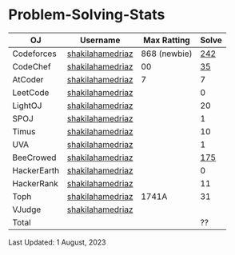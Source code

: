 # Problem-Solving-Stats

| OJ | Username | Max Ratting | Solve |
| -- | -------- | ----------- | ----- |
| Codeforces | [shakilahamedriaz](https://codeforces.com/profile/shakilahamedriaz)| 868 (newbie) | [242](https://github.com/shakilahamedriaz) |
| CodeChef | [shakilahamedriaz](https://www.codechef.com/users/shakilahamedriaz) | 00 | [35](https://github.com/shakilahamedriaz) |
| AtCoder | [shakilahamedriaz](https://atcoder.jp/users/shakilahamedriaz) | 7 | 7 |
| LeetCode | [shakilahamedriaz]() |  | 0 |
| LightOJ | [shakilahamedriaz](https://lightoj.com/user/shakilahamedriaz) |  | 20 |
| SPOJ | [shakilahamedriaz](https://www.spoj.com/myaccount/) |  | 1 |  
| Timus | [shakilahamedriaz](https://acm.timus.ru/author.aspx?id=341829) |  | 10 |
| UVA | [shakilahamedriaz](https://onlinejudge.org/index.php?option=com_comprofiler&Itemid=3) |  | 1 |
| BeeCrowed | [shakilahamedriaz]([https://www.beecrowd.com.br/judge/en/profile/639169](https://www.beecrowd.com.br/judge/en/profile/622273)) |  | [175](https://github.com/shakilahamedriaz) | 
| HackerEarth | [shakilahamedriaz]() |  | 0 |
| HackerRank | [shakilahamedriaz](https://www.hackerrank.com/shakilahamedriaz) |  | 11 |
| Toph | [shakilahamedriaz](https://toph.co/u/shakilahamedriaz) | 1741A | 31 |
| VJudge | [shakilahamedriaz](https://vjudge.net/user/shakilahamedriaz) |  |  |
| Total |  |  | ?? |

Last Updated: 1 August, 2023
